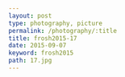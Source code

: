 ```yaml
---
layout: post
type: photography, picture
permalink: /photography/:title
title: frosh2015-17
date: 2015-09-07
keyword: frosh2015
path: 17.jpg
---
```



